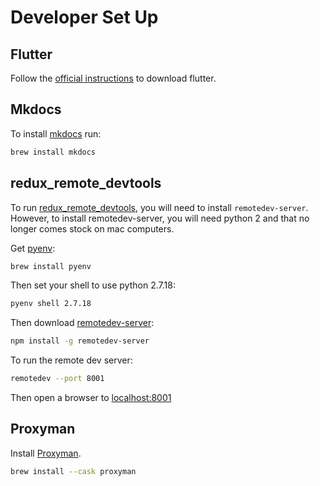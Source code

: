# Developer Set Up

## Flutter

Follow the [official instructions](https://docs.flutter.dev/get-started/install/macos) to download flutter.

## Mkdocs

To install [mkdocs](https://www.mkdocs.org/) run:

```sh
brew install mkdocs
```

## redux_remote_devtools

To run [redux_remote_devtools](https://pub.dev/packages/redux_remote_devtools), you will need to install `remotedev-server`. However, to install remotedev-server, you will need python 2 and that no longer comes stock on mac computers.

Get [pyenv](https://github.com/pyenv/pyenv):

```sh
brew install pyenv
```

Then set your shell to use python 2.7.18:

```sh
pyenv shell 2.7.18
```

Then download [remotedev-server](https://www.npmjs.com/package/remotedev-server):

```sh
npm install -g remotedev-server
```

To run the remote dev server:

```sh
remotedev --port 8001
```

Then open a browser to <a href="http://localhost:8001" target="_blank">localhost:8001</a>

## Proxyman

Install [Proxyman](https://proxyman.io/).

```sh
brew install --cask proxyman
```
